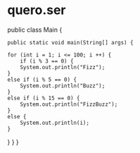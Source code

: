 # quero.ser

public class Main {

	public static void main(String[] args) {
	
	for (int i = 1; i <= 100; i ++) {
		if (i % 3 == 0) {
		System.out.println("Fizz");
	}
	else if (i % 5 == 0) {
		System.out.println("Buzz");
	}
	else if (i % 15 == 0) {
		System.out.println("FizzBuzz");
	}
	else {
		System.out.println(i);
	}
  }
 }
}	
